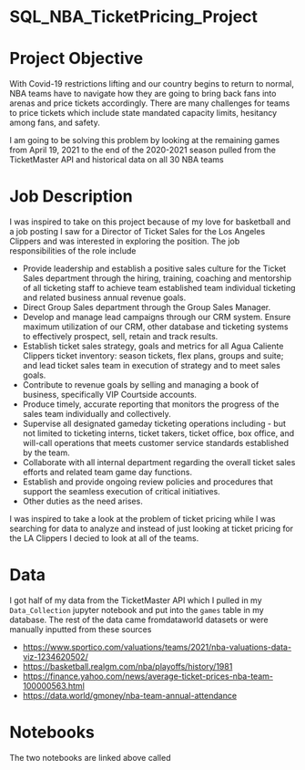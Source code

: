 # SQL_NBA_TicketPricing_Project

# Project Objective
With Covid-19 restrictions lifting and our country begins to return to normal, NBA teams have to navigate how they are going to bring back fans into arenas and price tickets accordingly. There are many challenges for teams to price tickets which include state mandated capacity limits, hesitancy among fans, and safety. 

I am going to be solving this problem by looking at the remaining games from April 19, 2021 to the end of the 2020-2021 season pulled from the TicketMaster API and historical data on all 30 NBA teams

# Job Description
I was inspired to take on this project because of my love for basketball and a job posting I saw for a Director of Ticket Sales for the Los Angeles Clippers and was interested in exploring the position. The job responsibilities of the role include 
- Provide leadership and establish a positive sales culture for the Ticket Sales department through the hiring, training, coaching and mentorship of all ticketing staff to achieve team established team individual ticketing and related business annual revenue goals.
- Direct Group Sales department through the Group Sales Manager.
- Develop and manage lead campaigns through our CRM system. Ensure maximum utilization of our CRM, other database and ticketing systems to effectively prospect, sell, retain and track results.
- Establish ticket sales strategy, goals and metrics for all Agua Caliente Clippers ticket inventory: season tickets, flex plans, groups and suite; and lead ticket sales team in execution of strategy and to meet sales goals.
- Contribute to revenue goals by selling and managing a book of business, specifically VIP Courtside accounts.
- Produce timely, accurate reporting that monitors the progress of the sales team individually and collectively.
- Supervise all designated gameday ticketing operations including - but not limited to ticketing interns, ticket takers, ticket office, box office, and will-call operations that meets customer service standards established by the team.
- Collaborate with all internal department regarding the overall ticket sales efforts and related team game day functions.
- Establish and provide ongoing review policies and procedures that support the seamless execution of critical initiatives.
- Other duties as the need arises.

I was inspired to take a look at the problem of ticket pricing while I was searching for data to analyze and instead of just looking at ticket pricing for the LA Clippers I decied to look at all of the teams. 

# Data
I got half of my data from the TicketMaster API which I pulled in my `Data_Collection` jupyter notebook and put into the `games` table in my database. The rest of the data came fromdataworld datasets or were manually inputted from these sources 
- https://www.sportico.com/valuations/teams/2021/nba-valuations-data-viz-1234620502/ 
- https://basketball.realgm.com/nba/playoffs/history/1981
- https://finance.yahoo.com/news/average-ticket-prices-nba-team-100000563.html
- https://data.world/gmoney/nba-team-annual-attendance

# Notebooks
The two notebooks are linked above called 
